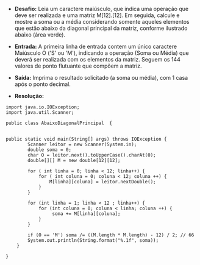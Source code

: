 * **Desafio:** Leia um caractere maiúsculo, que indica uma operação que deve ser realizada e uma matriz M[12].[12]. Em seguida, calcule e mostre a soma ou a média considerando somente aqueles elementos que estão abaixo da diagonal principal da matriz, conforme ilustrado abaixo (área verde).   

* **Entrada:** A primeira linha de entrada contem um único caractere Maiúsculo O ('S' ou 'M'), indicando a operação (Soma ou Média) que deverá ser realizada com os elementos da matriz. Seguem os 144 valores de ponto flutuante que compõem a matriz.

* **Saída:** Imprima o resultado solicitado (a soma ou média), com 1 casa após o ponto decimal.

* **Resolução:**
```
import java.io.IOException;
import java.util.Scanner;

public class AbaixoDiagonalPrincipal  {


public static void main(String[] args) throws IOException {
        Scanner leitor = new Scanner(System.in);
        double soma = 0;
        char O = leitor.next().toUpperCase().charAt(0);
        double[][] M = new double[12][12];
        
        for ( int linha = 0; linha < 12; linha++) {
            for ( int coluna = 0; coluna < 12; coluna ++) {
                M[linha][coluna] = leitor.nextDouble();
            }
        }
        
        for (int linha = 1; linha < 12 ; linha++) { 
            for (int coluna = 0; coluna < linha; coluna ++) {
                 soma += M[linha][coluna];
            }
        }

        if (O == 'M') soma /= ((M.length * M.length) - 12) / 2; // 66
    	System.out.println(String.format("%.1f", soma));
    }
	
}
```
